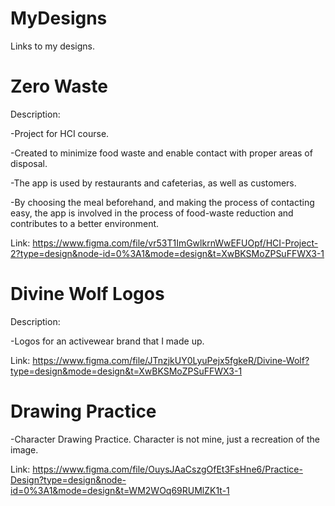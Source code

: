 # MyDesigns
Links to my designs. 


# Zero Waste 
Description: 

-Project for HCI course.

-Created to minimize food waste and enable contact with proper areas of disposal. 

-The app is used by restaurants and cafeterias, as well as customers. 

-By choosing the meal beforehand, and making the process of contacting easy, the app is involved in the process 
of food-waste reduction and contributes to a better environment.

Link:
https://www.figma.com/file/vr53T1ImGwlkrnWwEFUOpf/HCI-Project-2?type=design&node-id=0%3A1&mode=design&t=XwBKSMoZPSuFFWX3-1
 

# Divine Wolf Logos

Description: 

-Logos for an activewear brand that I made up. 

Link: https://www.figma.com/file/JTnzjkUY0LyuPejx5fgkeR/Divine-Wolf?type=design&mode=design&t=XwBKSMoZPSuFFWX3-1


# Drawing Practice 

-Character Drawing Practice. Character is not mine, just a recreation of the image. 

Link: https://www.figma.com/file/OuysJAaCszgOfEt3FsHne6/Practice-Design?type=design&node-id=0%3A1&mode=design&t=WM2WOq69RUMlZK1t-1

